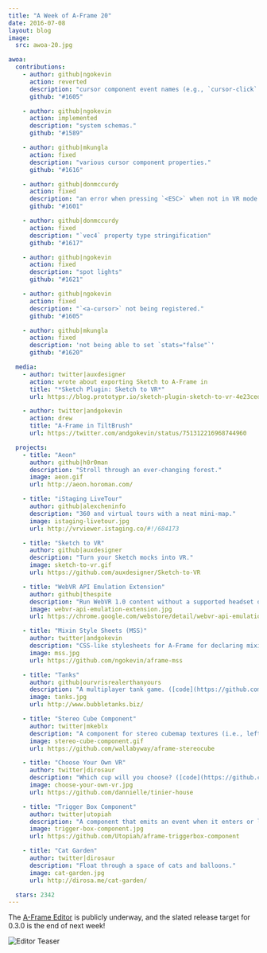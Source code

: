 ```yaml
---
title: "A Week of A-Frame 20"
date: 2016-07-08
layout: blog
image:
  src: awoa-20.jpg

awoa:
  contributions:
    - author: github|ngokevin
      action: reverted
      description: "cursor component event names (e.g., `cursor-click` to `click`)."
      github: "#1605"

    - author: github|ngokevin
      action: implemented
      description: "system schemas."
      github: "#1589"

    - author: github|mkungla
      action: fixed
      description: "various cursor component properties."
      github: "#1616"

    - author: github|donmccurdy
      action: fixed
      description: "an error when pressing `<ESC>` when not in VR mode."
      github: "#1601"

    - author: github|donmccurdy
      action: fixed
      description: "`vec4` property type stringification"
      github: "#1617"

    - author: github|ngokevin
      action: fixed
      description: "spot lights"
      github: "#1621"

    - author: github|ngokevin
      action: fixed
      description: "`<a-cursor>` not being registered."
      github: "#1605"

    - author: github|mkungla
      action: fixed
      description: 'not being able to set `stats="false"`'
      github: "#1620"

  media:
    - author: twitter|auxdesigner
      action: wrote about exporting Sketch to A-Frame in
      title: "*Sketch Plugin: Sketch to VR*"
      url: https://blog.prototypr.io/sketch-plugin-sketch-to-vr-4e23ced47e6

    - author: twitter|andgokevin
      action: drew
      title: "A-Frame in TiltBrush"
      url: https://twitter.com/andgokevin/status/751312216968744960

  projects:
    - title: "Aeon"
      author: github|h0r0man
      description: "Stroll through an ever-changing forest."
      image: aeon.gif
      url: http://aeon.horoman.com/

    - title: "iStaging LiveTour"
      author: github|alexcheninfo
      description: "360 and virtual tours with a neat mini-map."
      image: istaging-livetour.jpg
      url: http://vrviewer.istaging.co/#!/684173

    - title: "Sketch to VR"
      author: github|auxdesigner
      description: "Turn your Sketch mocks into VR."
      image: sketch-to-vr.gif
      url: https://github.com/auxdesigner/Sketch-to-VR

    - title: "WebVR API Emulation Extension"
      author: github|thespite
      description: "Run WebVR 1.0 content without a supported headset or even a compatible browser/platform. Great for development."
      image: webvr-api-emulation-extension.jpg
      url: https://chrome.google.com/webstore/detail/webvr-api-emulation/gbdnpaebafagioggnhkacnaaahpiefil

    - title: "Mixin Style Sheets (MSS)"
      author: twitter|andgokevin
      description: "CSS-like stylesheets for A-Frame for declaring mixins."
      image: mss.jpg
      url: https://github.com/ngokevin/aframe-mss

    - title: "Tanks"
      author: github|ourvrisrealerthanyours
      description: "A multiplayer tank game. ([code](https://github.com/ourvrisrealerthanyours/tanks))"
      image: tanks.jpg
      url: http://www.bubbletanks.biz/

    - title: "Stereo Cube Component"
      author: twitter|mkeblx
      description: "A component for stereo cubemap textures (i.e., left and right eye textures)."
      image: stereo-cube-component.gif
      url: https://github.com/wallabyway/aframe-stereocube

    - title: "Choose Your Own VR"
      author: twitter|dirosaur
      description: "Which cup will you choose? ([code](https://github.com/dannielle/tinier-house))"
      image: choose-your-own-vr.jpg
      url: https://github.com/dannielle/tinier-house

    - title: "Trigger Box Component"
      author: twitter|utopiah
      description: "A component that emits an event when it enters or leaves a predefined area."
      image: trigger-box-component.jpg
      url: https://github.com/Utopiah/aframe-triggerbox-component

    - title: "Cat Garden"
      author: twitter|dirosaur
      description: "Float through a space of cats and balloons."
      image: cat-garden.jpg
      url: http://dirosa.me/cat-garden/

  stars: 2342
---
```


The [A-Frame Editor](https://github.com/aframevr/aframe-editor) is publicly
underway, and the slated release target for 0.3.0 is the end of next week!

![Editor Teaser](/images/awoa/editor-teaser.jpg)
